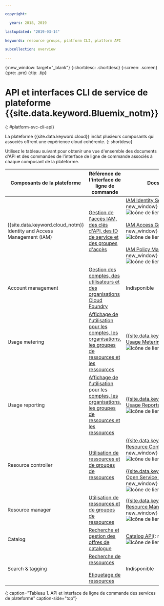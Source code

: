 ```yaml
---

copyright:

  years: 2018, 2019

lastupdated: "2019-03-14"

keywords: resource groups, platform CLI, platform API

subcollection: overview

---
```


{:new_window: target="_blank"}
{:shortdesc: .shortdesc}
{:screen: .screen}
{:pre: .pre}
{:tip: .tip}

# API et interfaces CLI de service de plateforme {{site.data.keyword.Bluemix_notm}}
{: #platform-svc-cli-api}

La plateforme {{site.data.keyword.cloud}} inclut plusieurs composants qui associés offrent une expérience cloud cohérente.
{: shortdesc}

Utilisez le tableau suivant pour obtenir une vue d'ensemble des documents d'API et des commandes de l'interface de ligne de commande associés à chaque composant de la plateforme.

| Composants de la plateforme | Référence de l'interface de ligne de commande | Docs sur les API |
| ----- | ----- | ----- |
| {{site.data.keyword.cloud_notm}} Identity and Access Management (IAM) | [Gestion de l'accès IAM, des clés d'API, des ID de service et des groupes d'accès](/docs/cli/reference/ibmcloud?topic=cloud-cli-ibmcloud_commands_iam) | [IAM Identity Services API](https://console.cloud.ibm.com/apidocs/iam-identity-token-api){: new_window} ![Icône de lien externe](../icons/launch-glyph.svg "Icône de lien externe") <br><br>  [IAM Access Groups API](https://console.cloud.ibm.com/apidocs/iam-access-groups){: new_window} ![Icône de lien externe](../icons/launch-glyph.svg "Icône de lien externe") <br><br> [IAM Policy Management API](https://console.cloud.ibm.com/apidocs/iam-policy-management){: new_window} ![Icône de lien externe](../icons/launch-glyph.svg "Icône de lien externe") |
| Account management | [Gestion des comptes, des utilisateurs et des organisations Cloud Foundry](/docs/cli/reference/ibmcloud?topic=cloud-cli-ibmcloud_commands_account) |  Indisponible |
| Usage metering | [Affichage de l'utilisation pour les comptes, les organisations, les groupes de ressources et les ressources](/docs/cli/reference/ibmcloud?topic=cloud-cli-ibmcloud_billing) |  [{{site.data.keyword.Bluemix_notm}} Usage Metering](https://console.cloud.ibm.com/apidocs/usage-metering){: new_window} ![Icône de lien externe](../icons/launch-glyph.svg "Icône de lien externe") |
| Usage reporting |  [Affichage de l'utilisation pour les comptes, les organisations, les groupes de ressources et les ressources](/docs/cli/reference/ibmcloud?topic=cloud-cli-ibmcloud_billing) |  [{{site.data.keyword.Bluemix_notm}} Usage Reports](https://console.cloud.ibm.com/apidocs/metering-reporting){: new_window} ![Icône de lien externe](../icons/launch-glyph.svg "Icône de lien externe") |
| Resource controller | [Utilisation de ressources et de groupes de ressources](/docs/cli/reference/ibmcloud?topic=cloud-cli-ibmcloud_commands_resource) | [{{site.data.keyword.Bluemix_notm}} Resource Controller API](https://console.cloud.ibm.com/apidocs/resource-controller){: new_window} ![Icône de lien externe](../icons/launch-glyph.svg "Icône de lien externe") <br><br> [{{site.data.keyword.cloud_notm}} Open Service Broker API](https://console.cloud.ibm.com/apidocs/ibm-cloud-osb-api){: new_window} ![Icône de lien externe](../icons/launch-glyph.svg "Icône de lien externe") |
| Resource manager | [Utilisation de ressources et de groupes de ressources](/docs/cli/reference/ibmcloud?topic=cloud-cli-ibmcloud_commands_resource) | [{{site.data.keyword.Bluemix_notm}} Resource Manager API](https://console.cloud.ibm.com/apidocs/resource-manager){: new_window} ![Icône de lien externe](../icons/launch-glyph.svg "Icône de lien externe") |
| Catalog | [Recherche et gestion des offres de catalogue](/docs/cli/reference/ibmcloud?topic=cloud-cli-ibmcloud_catalog) | [Catalog API](https://console.cloud.ibm.com/apidocs/globalcatalog){: new_window} ![Icône de lien externe](../icons/launch-glyph.svg "Icône de lien externe") |
| Search & tagging | [Recherche de ressources](/docs/cli/reference/ibmcloud?topic=cloud-cli-ibmcloud_commands_resource#ibmcloud_resource_search) <br><br>  [Etiquetage de ressources](/docs/cli/reference/ibmcloud/cli_resource_group.html#ibmcloud_resource_tags) | Indisponible |
{: caption="Tableau 1. API et interface de ligne de commande des services de plateforme" caption-side="top"}


